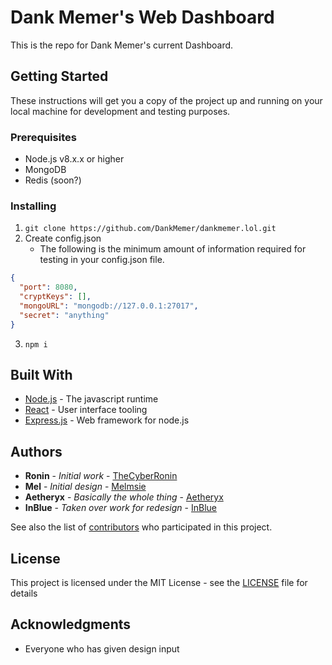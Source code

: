 # Dank Memer's Web Dashboard

This is the repo for Dank Memer's current Dashboard.

## Getting Started

These instructions will get you a copy of the project up and running on your local machine for development and testing purposes.

### Prerequisites

- Node.js v8.x.x or higher
- MongoDB
- Redis (soon?)

### Installing
1. `git clone https://github.com/DankMemer/dankmemer.lol.git`
2. Create config.json
    * The following is the minimum amount of information required for testing in your config.json file.
```json
{
  "port": 8080,
  "cryptKeys": [],
  "mongoURL": "mongodb://127.0.0.1:27017",
  "secret": "anything"
}
```
3. `npm i`

## Built With

* [Node.js](http://www.dropwizard.io/1.0.2/docs/) - The javascript runtime
* [React](https://reactjs.org/) - User interface tooling
* [Express.js](https://expressjs.com/) - Web framework for node.js

## Authors

* **Ronin** - *Initial work* - [TheCyberRonin](https://github.com/TheCyberRonin)
* **Mel** - *Initial design* - [Melmsie](https://github.com/melmsie)
* **Aetheryx** - *Basically the whole thing* - [Aetheryx](https://github.com/aetheryx)
* **InBlue** - *Taken over work for redesign* - [InBlue](https://github.com/inblue)


See also the list of [contributors](https://github.com/DankMemer/dankmemer.lol/contributors) who participated in this project.

## License

This project is licensed under the MIT License - see the [LICENSE](LICENSE) file for details

## Acknowledgments

* Everyone who has given design input
